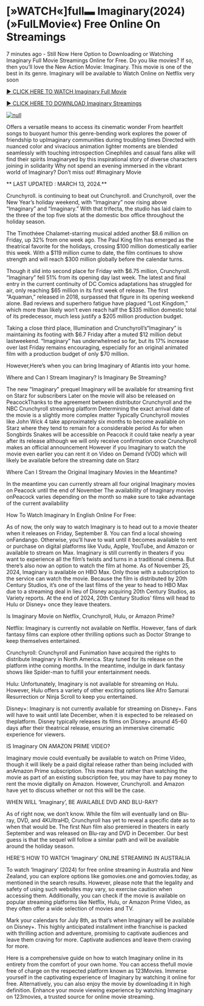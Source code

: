 <h1>[»WATCH«]full▬ Imaginary(2024) (»FulLMovie«) Free Online On Streamings</h1>

7 minutes ago - Still Now Here Option to Downloading or Watching Imaginary Full Movie Streamings Online for Free. Do you like movies? If so, then you’ll love the New Action Movie: Imaginary. This movie is one of the best in its genre. Imaginary will be available to Watch Online on Netflix very soon</p>
<p dir="auto"><a href="https://peacockmovie.site/movie/1125311/imaginary" rel="nofollow">► CLICK HERE TO WATCH Imaginary Full Movie</a></p>
<p dir="auto"><a href="https://peacockmovie.site/movie/1125311/imaginary" rel="nofollow">► CLICK HERE TO DOWNLOAD Imaginary Streamings</a></p>
<p dir="auto"><a href="https://peacockmovie.site/movie/1125311/imaginary" rel="nofollow"><img src="https://camo.githubusercontent.com/abb2148613ed2c31b6fd5c164e6a142c9074d86e9468c674b26300adbf87c7f7/68747470733a2f2f7374617469632e7769787374617469632e636f6d2f6d656469612f3835356132355f30343362356162656234616534643335616330303331393865376665353665647e6d76322e676966" alt="null" style="max-width: 100%;"></a>
      <span>
        <a href="https://peacockmovie.site/movie/1125311/imaginary" rel="nofollow">
</a></span></p><p dir="auto">Offers a versatile means to access its cinematic wonder From heartfelt songs to buoyant humor this genre-bending work explores the power of friendship to upImaginary communities during troubling times Directed with nuanced color and vivacious animation lighter moments are blended seamlessly with touching introspection Cinephiles and casual fans alike will find their spirits Imaginaryed by this inspirational story of diverse characters joining in solidarity Why not spend an evening immersed in the vibrant world of Imaginary? Don’t miss out! #Imaginary Movie</p>
<p dir="auto">** LAST UPDATED : MARCH 13, 2024.**</p>
<p dir="auto">Crunchyroll. is continuing to beat out Crunchyroll. and Crunchyroll, over the New Year’s holiday weekend, with “Imaginary” now rising above “Imaginary” and “Imaginary.” With that trifecta, the studio has laid claim to the three of the top five slots at the domestic box office throughout the holiday season.</p>
<p dir="auto">The Timothéee Chalamet-starring musical added another $8.6 million on Friday, up 32% from one week ago. The Paul King film has emerged as the theatrical favorite for the holidays, crossing $100 million domestically earlier this week. With a $119 million cume to date, the film continues to show strength and will reach $300 million globally before the calendar turns.</p>

<p dir="auto">Though it slid into second place for Friday with $6.75 million, Crunchyroll. “Imaginary” fell 51% from its opening day last week. The latest and final entry in the current continuity of DC Comics adaptations has struggled for air, only reaching $65 million in its first week of release. The first “Aquaman,” released in 2018, surpassed that figure in its opening weekend alone. Bad reviews and superhero fatigue have plagued “Lost Kingdom,” which more than likely won’t even reach half the $335 million domestic total of its predecessor, much less justify a $205 million production budget.</p>
<p dir="auto">Taking a close third place, Illumination and Crunchyroll’s“Imaginary” is maintaining its footing with $6.7 Friday after a muted $12 million debut lastweekend. “Imaginary” has underwhelmed so far, but its 17% increase over last Friday remains encouraging, especially for an original animated film with a production budget of only $70 million.</p>
<p dir="auto">However,Here’s when you can bring Imaginary of Atlantis into your home.</p>
<p dir="auto">Where and Can I Stream Imaginary? Is Imaginary Be Streaming?</p>
<p dir="auto">The new "Imaginary" prequel Imaginary will be available for streaming first on Starz for subscribers Later on the movie will also be released on PeacockThanks to the agreement between distributor Crunchyroll and the NBC Crunchyroll streaming platform Determining the exact arrival date of the movie is a slightly more complex matter Typically Crunchyroll movies like John Wick 4 take approximately six months to become available on Starz where they tend to remain for a considerable period As for when Songbirds Snakes will be accessible on Peacock it could take nearly a year after its release although we will only receive confirmation once Crunchyroll makes an official announcement However if you Imaginary to watch the movie even earlier you can rent it on Video on Demand (VOD) which will likely be available before the streaming date on Starz</p>
<p dir="auto">Where Can I Stream the Original Imaginary Movies in the Meantime?</p>
<p dir="auto">In the meantime you can currently stream all four original Imaginary movies on Peacock until the end of November The availability of Imaginary movies onPeacock varies depending on the month so make sure to take advantage of the current availability</p>
<p dir="auto">How To Watch Imaginary In English Online For Free:</p>
<p dir="auto">As of now, the only way to watch Imaginary is to head out to a movie theater when it releases on Friday, September 8. You can find a local showing onFandango. Otherwise, you’ll have to wait until it becomes available to rent or purchase on digital platforms like Vudu, Apple, YouTube, and Amazon or available to stream on Max. Imaginary is still currently in theaters if you want to experience all the film’s twists and turns in a traditional cinema. But there’s also now an option to watch the film at home. As of November 25, 2024, Imaginary is available on HBO Max. Only those with a subscription to the service can watch the movie. Because the film is distributed by 20th Century Studios, it’s one of the last films of the year to head to HBO Max due to a streaming deal in lieu of Disney acquiring 20th Century Studios, as Variety reports. At the end of 2024, 20th Century Studios’ films will head to Hulu or Disney+ once they leave theaters.</p>
<p dir="auto">Is Imaginary Movie on Netflix, Crunchyroll, Hulu, or Amazon Prime?</p>
<p dir="auto">Netflix: Imaginary is currently not available on Netflix. However, fans of dark fantasy films can explore other thrilling options such as Doctor Strange to keep themselves entertained.</p>
<p dir="auto">Crunchyroll: Crunchyroll and Funimation have acquired the rights to distribute Imaginary in North America. Stay tuned for its release on the platform inthe coming months. In the meantime, indulge in dark fantasy shows like Spider-man to fulfill your entertainment needs.</p>
<p dir="auto">Hulu: Unfortunately, Imaginary is not available for streaming on Hulu. However, Hulu offers a variety of other exciting options like Afro Samurai Resurrection or Ninja Scroll to keep you entertained.</p>
<p dir="auto">Disney+: Imaginary is not currently available for streaming on Disney+. Fans will have to wait until late December, when it is expected to be released on theplatform. Disney typically releases its films on Disney+ around 45-60 days after their theatrical release, ensuring an immersive cinematic experience for viewers.</p>
<p dir="auto">IS Imaginary ON AMAZON PRIME VIDEO?</p>
<p dir="auto">Imaginary movie could eventually be available to watch on Prime Video, though it will likely be a paid digital release rather than being included with anAmazon Prime subscription. This means that rather than watching the movie as part of an existing subscription fee, you may have to pay money to rent the movie digitally on Amazon. However, Crunchyroll. and Amazon have yet to discuss whether or not this will be the case.</p>
<p dir="auto">WHEN WILL ‘Imaginary’, BE AVAILABLE DVD AND BLU-RAY?</p>
<p dir="auto">As of right now, we don’t know. While the film will eventually land on Blu-ray, DVD, and 4KUltraHD, Crunchyroll has yet to reveal a specific date as to when that would be. The first Nun film also premiered in theaters in early September and was released on Blu-ray and DVD in December. Our best guess is that the sequel will follow a similar path and will be available around the holiday season.</p>
<p dir="auto">HERE’S HOW TO WATCH ‘Imaginary’ ONLINE STREAMING IN AUSTRALIA</p>
<p dir="auto">To watch ‘Imaginary’ (2024) for free online streaming in Australia and New Zealand, you can explore options like gomovies.one and gomovies.today, as mentioned in the search results. However, please note that the legality and safety of using such websites may vary, so exercise caution when accessing them. Additionally, you can check if the movie is available on popular streaming platforms like Netflix, Hulu, or Amazon Prime Video, as they often offer a wide selection of movies and TV.</p>
<p dir="auto">Mark your calendars for July 8th, as that’s when Imaginary will be available on Disney+. This highly anticipated installment inthe franchise is packed with thrilling action and adventure, promising to captivate audiences and leave them craving for more. Captivate audiences and leave them craving for more.</p>
<p dir="auto">Here is a comprehensive guide on how to watch Imaginary online in its entirety from the comfort of your own home. You can access thefull movie free of charge on the respected platform known as 123Movies. Immerse yourself in the captivating experience of Imaginary by watching it online for free. Alternatively, you can also enjoy the movie by downloading it in high definition. Enhance your movie viewing experience by watching Imaginary on 123movies, a trusted source for online movie streaming.</p>
</article>


